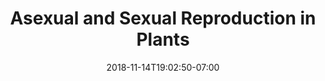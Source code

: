 ---
title: 'Asexual and Sexual Reproduction in Plants'
date: 2018-11-14T19:02:50-07:00
draft: false
weight: 1
---